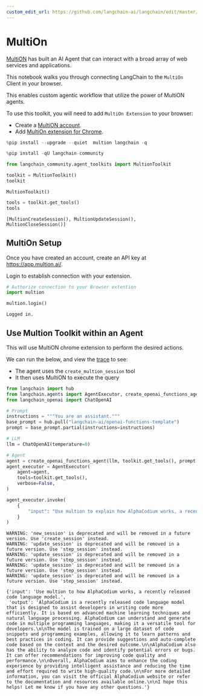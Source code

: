 ```yaml
---
custom_edit_url: https://github.com/langchain-ai/langchain/edit/master/docs/docs/integrations/toolkits/multion.ipynb
---
```

# MultiOn
 
[MultiON](https://www.multion.ai/blog/multion-building-a-brighter-future-for-humanity-with-ai-agents) has built an AI Agent that can interact with a broad array of web services and applications. 

This notebook walks you through connecting LangChain to the `MultiOn` Client in your browser. 

This enables custom agentic workflow that utilize the power of MultiON agents.
 
To use this toolkit, you will need to add `MultiOn Extension` to your browser: 

* Create a [MultiON account](https://app.multion.ai/login?callbackUrl=%2Fprofile). 
* Add  [MultiOn extension for Chrome](https://multion.notion.site/Download-MultiOn-ddddcfe719f94ab182107ca2612c07a5).


```python
%pip install --upgrade --quiet  multion langchain -q
```


```python
%pip install -qU langchain-community
```


```python
from langchain_community.agent_toolkits import MultionToolkit

toolkit = MultionToolkit()
toolkit
```



```output
MultionToolkit()
```



```python
tools = toolkit.get_tools()
tools
```



```output
[MultionCreateSession(), MultionUpdateSession(), MultionCloseSession()]
```


## MultiOn Setup

Once you have created an account, create an API key at https://app.multion.ai/. 

Login to establish connection with your extension.


```python
# Authorize connection to your Browser extention
import multion

multion.login()
```
```output
Logged in.
```
## Use Multion Toolkit within an Agent

This will use MultiON chrome extension to perform the desired actions.

We can run the below, and view the [trace](https://smith.langchain.com/public/34aaf36d-204a-4ce3-a54e-4a0976f09670/r) to see:

* The agent uses the `create_multion_session` tool
* It then uses MultiON to execute the query


```python
from langchain import hub
from langchain.agents import AgentExecutor, create_openai_functions_agent
from langchain_openai import ChatOpenAI
```


```python
# Prompt
instructions = """You are an assistant."""
base_prompt = hub.pull("langchain-ai/openai-functions-template")
prompt = base_prompt.partial(instructions=instructions)
```


```python
# LLM
llm = ChatOpenAI(temperature=0)
```


```python
# Agent
agent = create_openai_functions_agent(llm, toolkit.get_tools(), prompt)
agent_executor = AgentExecutor(
    agent=agent,
    tools=toolkit.get_tools(),
    verbose=False,
)
```


```python
agent_executor.invoke(
    {
        "input": "Use multion to explain how AlphaCodium works, a recently released code language model."
    }
)
```
```output
WARNING: 'new_session' is deprecated and will be removed in a future version. Use 'create_session' instead.
WARNING: 'update_session' is deprecated and will be removed in a future version. Use 'step_session' instead.
WARNING: 'update_session' is deprecated and will be removed in a future version. Use 'step_session' instead.
WARNING: 'update_session' is deprecated and will be removed in a future version. Use 'step_session' instead.
WARNING: 'update_session' is deprecated and will be removed in a future version. Use 'step_session' instead.
```


```output
{'input': 'Use multion to how AlphaCodium works, a recently released code language model.',
 'output': 'AlphaCodium is a recently released code language model that is designed to assist developers in writing code more efficiently. It is based on advanced machine learning techniques and natural language processing. AlphaCodium can understand and generate code in multiple programming languages, making it a versatile tool for developers.\n\nThe model is trained on a large dataset of code snippets and programming examples, allowing it to learn patterns and best practices in coding. It can provide suggestions and auto-complete code based on the context and the desired outcome.\n\nAlphaCodium also has the ability to analyze code and identify potential errors or bugs. It can offer recommendations for improving code quality and performance.\n\nOverall, AlphaCodium aims to enhance the coding experience by providing intelligent assistance and reducing the time and effort required to write high-quality code.\n\nFor more detailed information, you can visit the official AlphaCodium website or refer to the documentation and resources available online.\n\nI hope this helps! Let me know if you have any other questions.'}
```

